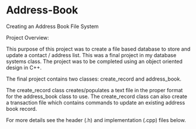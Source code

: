 # Address-Book
Creating an Address Book File System



Project Overview:

​This purpose of this project was to create a file based database to store and update a contact / address list.  This was a final project in my database systems class.   The project was to be completed using an object oriented design in C++.   

The final project contains two classes:  create_record and address_book.

The create_record class creates/populates a text file in the proper format for the address_book class to use.  The create_record class can also create a transaction file which contains commands to update an existing address book record.  

For more details see the header (.h) and  implementation (.cpp) files below.
